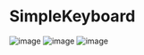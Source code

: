 # SimpleKeyboard
![image](https://github.com/TianLuhua/SimpleKeyboard/picture/device-2018-08-27-163249.png)
![image](https://github.com/TianLuhua/SimpleKeyboard/picture/device-2018-08-27-163311.png)
![image](https://github.com/TianLuhua/SimpleKeyboard/picture/device-2018-08-27-163342.png)


